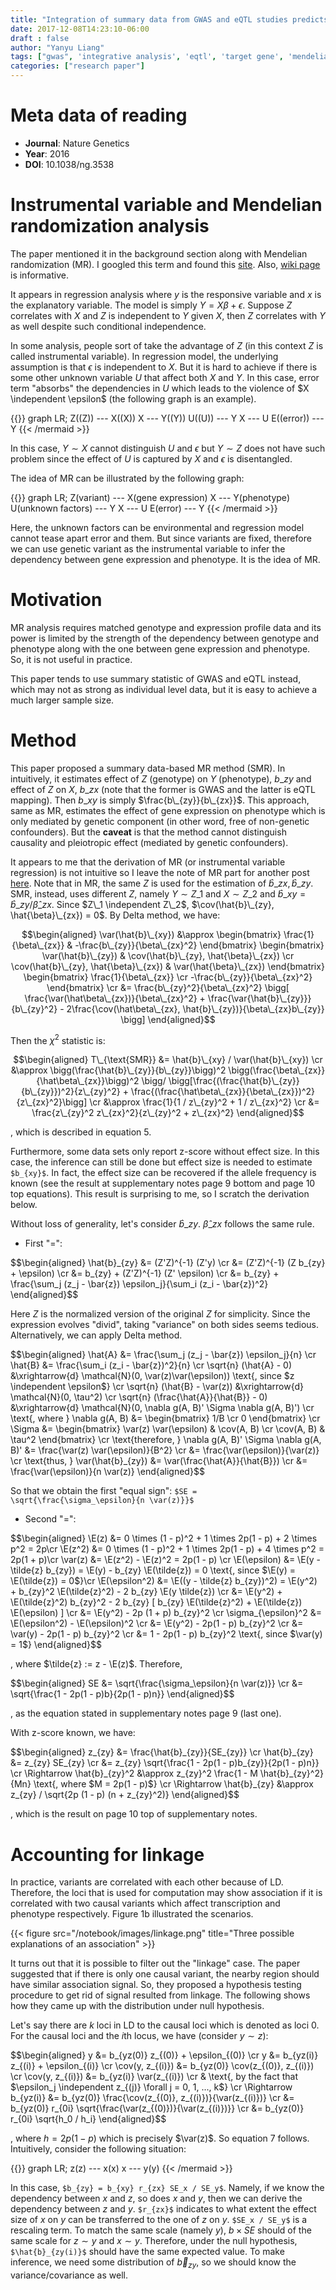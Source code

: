 ```yaml
---
title: "Integration of summary data from GWAS and eQTL studies predicts complex trait gene targets"
date: 2017-12-08T14:23:10-06:00
draft : false
author: "Yanyu Liang"
tags: ["gwas", 'integrative analysis', 'eqtl', 'target gene', 'mendelian randomization', 'causality']
categories: ["research paper"]
---
```


$$
\newcommand\independent{\perp\\!\\!\\!\\!\perp}
\newcommand\E{\text{E}}
\newcommand\cov{\text{Cov}}
\newcommand\var{\text{Var}}
$$

# Meta data of reading

* **Journal**: Nature Genetics
* **Year**: 2016
* **DOI**: 10.1038/ng.3538

# Instrumental variable and Mendelian randomization analysis

The paper mentioned it in the background section along with Mendelian randomization (MR). I googled this term and found this [site](http://www.statisticshowto.com/instrumental-variable/). Also, [wiki page](https://en.wikipedia.org/wiki/Instrumental_variables_estimation) is informative.


It appears in regression analysis where $y$ is the responsive variable and $x$ is the explanatory variable. The model is simply $Y = X \beta + \epsilon$. Suppose $Z$ correlates with $X$ and $Z$ is independent to $Y$ given $X$, then $Z$ correlates with $Y$ as well despite such conditional independence.


In some analysis, people sort of take the advantage of $Z$ (in this context $Z$ is called instrumental variable). In regression model, the underlying assumption is that $\epsilon$ is independent to $X$. But it is hard to achieve if there is some other unknown variable $U$ that affect both $X$ and $Y$. In this case, error term "absorbs" the dependencies in $U$ which leads to the violence of $X \independent \epsilon$ (the following graph is an example).

{{<mermaid align="center">}}
graph LR;
	Z((Z)) --- X((X))
    X --- Y((Y))
    U((U)) --- Y
    X --- U
    E((error)) --- Y
{{< /mermaid >}}

In this case, $Y \sim X$ cannot distinguish $U$ and $\epsilon$ but $Y \sim Z$ does not have such problem since the effect of $U$ is captured by $X$ and $\epsilon$ is disentangled.


The idea of MR can be illustrated by the following graph:

{{<mermaid align="center">}}
graph LR;
	Z(variant) --- X(gene expression)
    X --- Y(phenotype)
    U(unknown factors) --- Y
    X --- U
    E(error) --- Y
{{< /mermaid >}}

Here, the unknown factors can be environmental and regression model cannot tease apart error and them. But since variants are fixed, therefore we can use genetic variant as the instrumental variable to infer the dependency between gene expression and phenotype. It is the idea of MR.

# Motivation

MR analysis requires matched genotype and expression profile data and its power is limited by the strength of the dependency between genotype and phenotype along with the one between gene expression and phenotype. So, it is not useful in practice.

This paper tends to use summary statistic of GWAS and eQTL instead, which may not as strong as individual level data, but it is easy to achieve a much larger sample size.

# Method

This paper proposed a summary data-based MR method (SMR). In intuitively, it estimates effect of $Z$ (genotype) on $Y$ (phenotype), $b\_{zy}$ and effect of $Z$ on $X$, $b\_{zx}$ (note that the former is GWAS and the latter is eQTL mapping). Then $b\_{xy}$ is simply $\frac{b\_{zy}}{b\_{zx}}$. This approach, same as MR, estimates the effect of gene expression on phenotype which is only mediated by genetic component (in other word, free of non-genetic confounders). But the **caveat** is that the method cannot distinguish causality and pleiotropic effect (mediated by genetic confounders).

It appears to me that the derivation of MR (or instrumental variable regression) is not intuitive so I leave the note of MR part for another post [here](https://liangyy.github.io/notebook/posts/mendelian-randomization/#ivvar). Note that in MR, the same $Z$ is used for the estimation of $\hat{b}\_{zx}, \hat{b}\_{zy}$. SMR, instead, uses different $Z$, namely $Y \sim Z\_1$ and $X \sim Z\_2$ and $\hat{b}\_{xy} = \hat{b}\_{zy} / \hat{\beta}\_{zx}$. Since $Z\_1 \independent Z\_2$, $\cov(\hat{b}\_{zy}, \hat{\beta}\_{zx}) = 0$. By Delta method, we have:

$$\begin{aligned}
	\var(\hat{b}\_{xy}) &\approx \begin{bmatrix} \frac{1}{\beta\_{zx}} & -\frac{b\_{zy}}{\beta\_{zx}^2} \end{bmatrix} \begin{bmatrix} \var(\hat{b}\_{zy}) & \cov(\hat{b}\_{zy}, \hat{\beta}\_{zx}) \cr
	\cov(\hat{b}\_{zy}, \hat{\beta}\_{zx}) & \var(\hat{\beta}\_{zx}) \end{bmatrix}
	\begin{bmatrix} \frac{1}{\beta\_{zx}} \cr -\frac{b\_{zy}}{\beta\_{zx}^2} \end{bmatrix} \cr
	&= \frac{b\_{zy}^2}{\beta\_{zx}^2} \bigg[ \frac{\var(\hat\beta\_{zx})}{\beta\_{zx}^2} + \frac{\var{\hat{b}\_{zy}}}{b\_{zy}^2} - 2\frac{\cov(\hat\beta\_{zx}, \hat{b}\_{zy})}{\beta\_{zx}b\_{zy}} \bigg]
\end{aligned}$$

Then the $\chi^2$ statistic is:

$$\begin{aligned}
	T\_{\text{SMR}} &= \hat{b}\_{xy} / \var(\hat{b}\_{xy}) \cr
	&\approx \bigg(\frac{\hat{b}\_{zy}}{b\_{zy}}\bigg)^2 \bigg(\frac{\beta\_{zx}}{\hat\beta\_{zx}}\bigg)^2 \bigg/ \bigg[\frac{(\frac{\hat{b}\_{zy}}{b\_{zy}})^2}{z\_{zy}^2} + \frac{(\frac{\hat\beta\_{zx}}{\beta\_{zx}})^2}{z\_{zx}^2}\bigg] \cr
	&\approx \frac{1}{1 / z\_{zy}^2 + 1 / z\_{zx}^2} \cr
	&= \frac{z\_{zy}^2 z\_{zx}^2}{z\_{zy}^2 + z\_{zx}^2}
\end{aligned}$$

, which is described in equation 5.

Furthermore, some data sets only report z-score without effect size. In this case, the inference can still be done but effect size is needed to estimate `$b_{xy}$`. In fact, the effect size can be recovered if the allele frequency is known (see the result at supplementary notes page 9 bottom and page 10 top equations). This result is surprising to me, so I scratch the derivation below.

Without loss of generality, let's consider $\hat{b}\_{zy}$. $\hat\beta\_{zx}$ follows the same rule.

* First "=":

<div>$$\begin{aligned}
	\hat{b}_{zy} &= (Z'Z)^{-1} (Z'y) \cr
	&= (Z'Z)^{-1} (Z b_{zy} + \epsilon) \cr
	&= b_{zy} + (Z'Z)^{-1} (Z' \epsilon) \cr
	&= b_{zy} + \frac{\sum_j (z_j - \bar{z}) \epsilon_j}{\sum_i (z_i - \bar{z})^2}
\end{aligned}$$</div>

Here $Z$ is the normalized version of the original $Z$ for simplicity. Since the expression evolves "divid", taking "variance" on both sides seems tedious. Alternatively, we can apply Delta method.

<div>$$\begin{aligned}
	\hat{A} &= \frac{\sum_j (z_j - \bar{z}) \epsilon_j}{n} \cr
	\hat{B} &= \frac{\sum_i (z_i - \bar{z})^2}{n} \cr
	\sqrt{n} (\hat{A} - 0) &\xrightarrow{d} \mathcal{N}(0, \var(z)\var(\epsilon)) \text{, since $z \independent \epsilon$} \cr
	\sqrt{n} (\hat{B} - \var(z)) &\xrightarrow{d} \mathcal{N}(0, \tau^2) \cr
  \sqrt{n} (\frac{\hat{A}}{\hat{B}} - 0) &\xrightarrow{d} \mathcal{N}(0, \nabla g(A, B)' \Sigma \nabla g(A, B)') \cr
	\text{, where } \nabla g(A, B) &= \begin{bmatrix} 1/B \cr 0 \end{bmatrix} \cr
	\Sigma &= \begin{bmatrix} \var(z) \var(\epsilon) & \cov(A, B) \cr
														\cov(A, B) & \tau^2 \end{bmatrix} \cr
	\text{therefore, } \nabla g(A, B)' \Sigma \nabla g(A, B)' &= \frac{\var(z) \var(\epsilon)}{B^2} \cr
	&= \frac{\var(\epsilon)}{\var(z)} \cr
	\text{thus, } \var(\hat{b}_{zy}) &= \var(\frac{\hat{A}}{\hat{B}}) \cr
	&= \frac{\var(\epsilon)}{n \var(z)}
\end{aligned}$$</div>

So that we obtain the first "equal sign": `$SE = \sqrt{\frac{\sigma_\epsilon}{n \var(z)}}$`

* Second "=":

<div>$$\begin{aligned}
	\E(z) &= 0 \times (1 - p)^2 + 1 \times 2p(1 - p) + 2 \times p^2 = 2p\cr
	\E(z^2) &= 0 \times (1 - p)^2 + 1 \times 2p(1 - p) + 4 \times p^2 = 2p(1 + p)\cr
	\var(z) &= \E(z^2) - \E(z)^2 = 2p(1 - p) \cr
	\E(\epsilon) &= \E(y - \tilde{z} b_{zy}) = \E(y) - b_{zy} \E(\tilde{z}) = 0 \text{, since $\E(y) = \E(\tilde{z}) = 0$}\cr
	\E(\epsilon^2) &= \E((y - \tilde{z} b_{zy})^2) = \E(y^2) + b_{zy}^2 \E(\tilde{z}^2) - 2 b_{zy} \E(y \tilde{z})  \cr
	&= \E(y^2) + \E(\tilde{z}^2) b_{zy}^2 - 2 b_{zy} [ b_{zy} \E(\tilde{z}^2) + \E(\tilde{z}) \E(\epsilon) ] \cr
	&= \E(y^2) - 2p (1 + p) b_{zy}^2 \cr
	\sigma_{\epsilon}^2 &= \E(\epsilon^2) - \E(\epsilon)^2 \cr
	&= \E(y^2) - 2p(1 - p) b_{zy}^2 \cr
	&= \var(y) - 2p(1 - p) b_{zy}^2 \cr
	&= 1 - 2p(1 - p) b_{zy}^2 \text{, since $\var(y) = 1$}
\end{aligned}$$</div>

, where $\tilde{z} := z - \E(z)$. Therefore,

<div>$$\begin{aligned}
	SE &= \sqrt{\frac{\sigma_\epsilon}{n \var(z)}} \cr
	&= \sqrt{\frac{1 - 2p(1 - p)b}{2p(1 - p)n}}
\end{aligned}$$</div>

, as the equation stated in supplementary notes page 9 (last one).

With z-score known, we have:

<div>$$\begin{aligned}
	z_{zy} &= \frac{\hat{b}_{zy}}{SE_{zy}} \cr
	\hat{b}_{zy} &= z_{zy} SE_{zy} \cr
	&= z_{zy} \sqrt{\frac{1 - 2p(1 - p)b_{zy}}{2p(1 - p)n}} \cr
	\Rightarrow \hat{b}_{zy}^2 &\approx z_{zy}^2 \frac{1 - M \hat{b}_{zy}^2}{Mn} \text{, where $M = 2p(1 - p)$} \cr
	\Rightarrow \hat{b}_{zy} &\approx z_{zy} / \sqrt{2p (1 - p) (n + z_{zy}^2)}
\end{aligned}$$</div>

, which is the result on page 10 top of supplementary notes.

# Accounting for linkage

In practice, variants are correlated with each other because of LD. Therefore, the loci that is used for computation may show association if it is correlated with two causal variants which affect transcription and phenotype respectively. Figure 1b illustrated the scenarios.  

{{< figure src="/notebook/images/linkage.png" title="Three possible explanations of an association" >}}

It turns out that it is possible to filter out the "linkage" case. The paper suggested that if there is only one causal variant, the nearby region should have similar association signal. So, they proposed a hypothesis testing procedure to get rid of signal resulted from linkage. The following shows how they came up with the distribution under null hypothesis.

Let's say there are $k$ loci in LD to the causal loci which is denoted as loci 0.  For the causal loci and the $i$th locus, we have (consider $y \sim z$):

<div>$$\begin{aligned}
	y &= b_{yz(0)} z_{(0)} + \epsilon_{(0)} \cr
	y &= b_{yz(i)} z_{(i)} + \epsilon_{(i)} \cr
	\cov(y, z_{(i)}) &= b_{yz(0)} \cov(z_{(0)}, z_{(i)}) \cr
	\cov(y, z_{(i)}) &= b_{yz(i)} \var(z_{(i)}) \cr
	& \text{, by the fact that $\epsilon_j \independent z_{(j)} \forall j = 0, 1, ..., k$} \cr
	\Rightarrow b_{yz(i)} &= b_{yz(0)} \frac{\cov(z_{(0)}, z_{(i)})}{\var(z_{(i)})} \cr
	&= b_{yz(0)} r_{0i} \sqrt{\frac{\var(z_{(0)})}{\var(z_{(i)})}} \cr
	&= b_{yz(0)} r_{0i} \sqrt{h_0 / h_i}
\end{aligned}$$</div>

, where $h = 2p (1 - p)$ which is precisely $\var(z)$. So equation 7 follows. Intuitively, consider the following situation:

{{<mermaid align="center">}}
graph LR;
	z(z) --- x(x)
    x --- y(y)
{{< /mermaid >}}

In this case, `$b_{zy} = b_{xy} r_{zx} SE_x / SE_y$`. Namely, if we know the dependency between $x$ and $z$, so does $x$ and $y$, then we can derive the dependency between $z$ and $y$. `$r_{zx}$` indicates to what extent the effect size of $x$ on $y$ can be transferred to the one of $z$ on $y$. `$SE_x / SE_y$` is a rescaling term. To match the same scale (namely $y$), $b \times SE$ should of the same scale for $z \sim y$ and $x \sim y$. Therefore, under the null hypothesis, `$\hat{b}_{zy(i)}$` should have the same expected value. To make inference, we need some distribution of $\vec{b}_{zy}$, so we should know the variance/covariance as well. 
